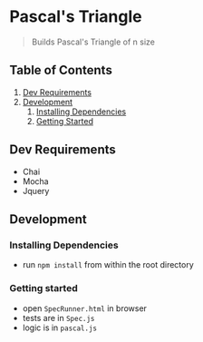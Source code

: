# Pascal's Triangle

> Builds Pascal's Triangle of n size


## Table of Contents

1. [Dev Requirements](#dev-requirements)
1. [Development](#development)
    1. [Installing Dependencies](#installing-dependencies)
    2. [Getting Started](#getting-started)


## Dev Requirements

- Chai
- Mocha
- Jquery


## Development

### Installing Dependencies
 - run `npm install` from within the root directory

### Getting started
 - open `SpecRunner.html` in browser
 - tests are in `Spec.js`
 - logic is in `pascal.js`